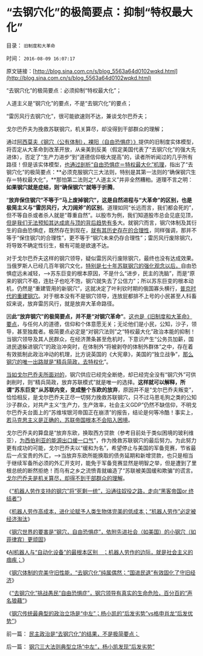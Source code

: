 # “去钢穴化”的极简要点：抑制“特权最大化”

目录： `旧制度和大革命` 

时间： `2016-08-09 16:07:17` 

原文链接：[http://blog.sina.com.cn/s/blog_5563a64d0102wqkd.html](http://blog.sina.com.cn/s/blog_5563a64d0102wqkd.html)

“去钢穴化”的极简要点：必须抑制“特权最大化”；

人道主义是“钢穴化”的要点，不是“去钢穴化”的要点；

“雷厉风行去钢穴化”，很可能欲速则不达，兼谈戈尔巴乔夫；

戈尔巴乔夫为挽救苏联钢穴，机关算尽，却没得到干部群众的理解；

通过[阿西莫夫《钢穴（公有体制），裸阳（自由恐惧症）》](../../../2016/7/19/阿西莫夫推演社会主义痼疾，公有制未来的《钢穴，裸阳》.md)提供的旧制度实体模型，将否定从大革命到改革开放，从亲美到反美（假定美国代表了“去钢穴化”的强大先进体），否定了“生产力进步”到“道德信仰极大提高”的，读者所听闻过的几乎所有路径！但是该实体模型，[也通过剖析“自由恐惧症＝特权最大化”机理](../../../2016/7/27/“钢穴族”之“自由恐惧症”，whatis“民粹，进步分子”；.md)，指出了“去钢穴化”的极简要点：**必须克服钢穴三大法则，特别是其第一法则的“确保钢穴生存＝特权最大化”，**那怕第二法则之“人道主义”并非全然糟粕。道理不言之明：**如果钢穴就是症结，则“确保钢穴”就等于折腾**。

“**放弃保住钢穴”不等于“马上废掉钢穴”，这是自然进程与“大革命”的区别，也是极简主义与“雷厉风行，大刀阔斧”的区别**。道理如同“长远而言，我们都会死的”，但不等自杀或者杀人就是“尊重自然”。以股市为例，我们知道股市总会见底见顶，[但是我们无法预知其达成底与顶的背后趋势有多](../../../2013/10/31/“流动性守恒”即流动性定律的“微分，snapshot”和股市的测不准.md)大。就钢穴而言，钢穴体制及其衍生的自由恐惧症，既然存在到现在，[就有其历史存在的合理性](../../../2013/3/23/社会进化论，存在即合理.md)，同样强调，那并不等于“保住钢穴的合理性”，更不等于“钢穴未来仍存合理性”；雷厉风行废除钢穴，将导致不确定性衍生，极有可能是欲速不达。

对于戈尔巴乔夫这样的钢穴领导，疑似雷厉风行废除钢穴，最终也没有达成效果。当俄罗斯人已经几百年钢穴文化，[特别是七十年苏联钢穴的强化观念以后，](http://darthvad.blog.163.com/blog/static/533994702011102834638397/)自由恐惧症远未减轻，——>苏东巨变的根本原因，不是什么“进步，民主的洗脑”，而是“原来的钢穴不稳，连肚子也吃不饱，钢穴就失去了公信力”；所以苏东巨变的根本动机，仍然是“重建管用的新钢穴”，这就决定了叶利钦时期的俄国寡头横行，[普京时代的重建钢穴](../../../2016/2/17/俄罗斯正在重蹈苏联覆辙，普京浪费了宝贵十年.md)。对于根本没有不是钢穴领导，连放屁都排不上号的小民甚至人科畜奴来说，放弃雷厉风行，就是放弃大革命路径。

因**此“放弃钢穴”的极简要点，并不是“对钢穴革命”**。[这也是《旧制度和大革命》要点](../../../2016/7/22/阿西莫夫“钢穴，大城”，形象解读《旧制度和大革命》.md)，与任何人的道德，信仰和个体意愿无关；无论他们是小民，公知，沙子，领导，甚至独裁者。极简要点必定是“对钢穴法则”之“特权最大化”政治本能的抑制！当钢穴领导及其人民群众，在经济萧条甚至危机时，下意识产生“公务员加薪，国进民退躲进钢穴”的政治冲突时，在体制外“将被剥夺的体制外群体”之中，存在着有效抵制此政治冲动的机理，比方说英国的《大宪章》，美国的“独立战争”，[那么钢穴的唯一出路就是“精兵简政，去特权化](../../../2015/5/10/哥德尔定理视角中，坏帐如山的中国“发展速度”.md)”。

[当如戈尔巴乔夫所面对的](../../../2013/5/27/民粹令政策冷血，革命阻挠民主，及戈尔巴乔夫.md)，钢穴供应已经完全断绝，却已经完全没有“钢穴外”可供剥削时，则“精兵简政，放弃苏联模式”就是唯一的选择。**这样就可以解释，所谓“苏东巨变”从苏联内变，变成整个东欧的放弃**，原因并不是“戈尔巴乔夫叛变”，恰恰相反，是戈尔巴乔夫正尽一切努力挽救苏联钢穴，只不过马恩毛狗之类的公知沙子群众，对共产主义“生产力，生产效率，社会主义GDP”仍然不缺信仰，不明戈尔巴乔夫台面上的“苏维埃银河帝国正在崩溃”的报告，结论是何等冷酷！事实上，[若马克思主义是正确的，苏联帝国根本不会陷入困境](../../../2012/5/30/苏联的崩溃不是悲剧；苏联本身就是悲剧；.md)。

戈尔巴乔夫的算盘是“放弃东欧，换取西方贷款（参考目前处于类似困境的玻利维亚），[为西伯利亚的能源出口缓一口气](../../../2008/10/3/俄国不是中国模仿的对象.md)”，作为挽救苏联钢穴的最后努力。为此努力更有成功的可能，戈尔巴乔夫以“缓和为名”，希望停止与美国的军备竞赛，节省最后一点宝贵的外汇，——>当放弃东欧所能换取的债务延期和新增贷款，也只是相当于继续军备所必须的外汇开支时，能免于军备竞赛显然是明智之举，但是遭到了里根总统的断然拒绝！而乌有之乡之流愤青就编造了“苏联被美国缓和欺骗”的谎言。[戈尔巴乔夫是机关算尽，却得不到干部群众的理解](../../../2014/11/30/汉满各自对慈禧的毁誉参半，中苏对戈尔巴乔夫的毁誉参半.md)。

《[“机器人劳作支持的钢穴”将“死剩一统”，沿通往奴役之路，走向“黑客帝国or
终结者”](../../../2016/8/8/机器人劳作的地狱进程，完全符合《通往奴役之路》.md)》

《[机器人劳作高成本，进化论赋予人类生物体完美的低成本；“机器人劳作”必定被经济淘汰](http://%E3%80%8A%E4%B8%AD%E5%8D%8E%E5%B8%9D%E5%9B%BD%E5%8F%A4%E5%9F%83%E5%8F%8A%E7%AD%89%E2%80%9C%E5%81%9C%E6%BB%9E%E8%80%8C%E8%90%BD%E5%90%8E%E2%80%9D%E7%9A%84%E5%8E%9F%E5%9B%A0%EF%BC%9A%E6%AD%BB%E5%89%A9%E4%B8%80%E4%BD%93%E7%9A%84%E5%B8%9D%E5%9B%BD%EF%BC%8C%E5%89%8A%E5%BC%B1%E4%BA%86%E9%92%A2%E7%A9%B4%E9%97%B4%E7%9A%84%E5%9B%9A%E5%BE%92%E6%95%88%E5%BA%94%EF%BC%9B%E3%80%8B/)》

《[钢穴世界的要害是“钢穴，自由恐惧症”，依附先进社会（如美国）的小钢穴（如菲律宾）更顽固](http://blog.sina.com.cn/s/blog_5563a64d0102wqcz.html)》

《[AI机器人与“自动化设备”的最根本区别　；机器人劳作的边际，就是社会主义的痼疾；](../../../2016/8/8/机器人劳作的边际，就是社会主义的痼疾，《黑客帝国》不可避免.md)》

《[钢穴体制的完美守旧性能，“去钢穴化”纯属偶然；“国进民退”有效固化了守旧经济](../../../2016/8/9/钢穴体制的完美守旧性能，“改革开放”的局限性.md)》

《[“去钢穴化”挑战愚民“自由恐惧症”，钢穴领导有真实的生命危险，百分百的“声名狼藉”](../../../2016/8/9/“去钢穴化”政策知易行难，戈尔巴乔夫的政治风险.md)》

《[钢穴传统最典型的政治立场是“中左”；杨小凯的“后发劣势”vs格申肖龙“后发优势”](../../../2016/8/9/钢穴三大法则典型立场“中左”，杨小凯发现“后发劣势”.md)》

前一篇： [民主政治是“去钢穴化”的结果，不是极简要点；](../../../2016/8/10/民主政治是“去钢穴化”的结果，不是极简要点；.md)

后一篇： [钢穴三大法则典型立场“中左”，杨小凯发现“后发劣势”](../../../2016/8/9/钢穴三大法则典型立场“中左”，杨小凯发现“后发劣势”.md)

